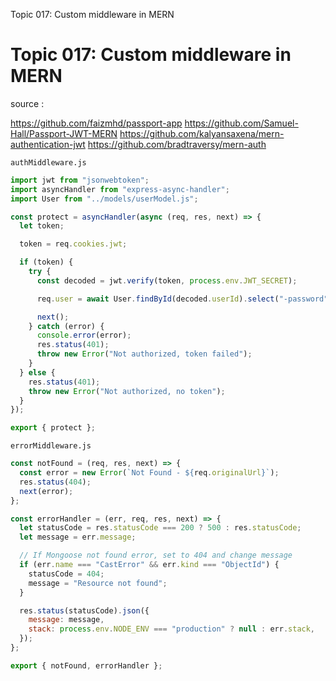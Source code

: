 Topic 017: Custom middleware in MERN

# Topic 017: Custom middleware in MERN

source :

https://github.com/faizmhd/passport-app
https://github.com/Samuel-Hall/Passport-JWT-MERN
https://github.com/kalyansaxena/mern-authentication-jwt
https://github.com/bradtraversy/mern-auth

`authMiddleware.js`

```javascript
import jwt from "jsonwebtoken";
import asyncHandler from "express-async-handler";
import User from "../models/userModel.js";

const protect = asyncHandler(async (req, res, next) => {
  let token;

  token = req.cookies.jwt;

  if (token) {
    try {
      const decoded = jwt.verify(token, process.env.JWT_SECRET);

      req.user = await User.findById(decoded.userId).select("-password");

      next();
    } catch (error) {
      console.error(error);
      res.status(401);
      throw new Error("Not authorized, token failed");
    }
  } else {
    res.status(401);
    throw new Error("Not authorized, no token");
  }
});

export { protect };
```

`errorMiddleware.js`

```javascript
const notFound = (req, res, next) => {
  const error = new Error(`Not Found - ${req.originalUrl}`);
  res.status(404);
  next(error);
};

const errorHandler = (err, req, res, next) => {
  let statusCode = res.statusCode === 200 ? 500 : res.statusCode;
  let message = err.message;

  // If Mongoose not found error, set to 404 and change message
  if (err.name === "CastError" && err.kind === "ObjectId") {
    statusCode = 404;
    message = "Resource not found";
  }

  res.status(statusCode).json({
    message: message,
    stack: process.env.NODE_ENV === "production" ? null : err.stack,
  });
};

export { notFound, errorHandler };
```

